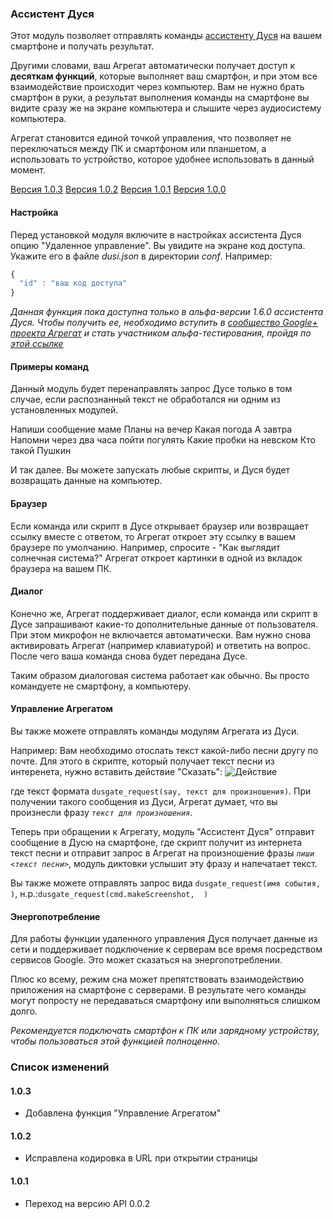 ### Ассистент Дуся
Этот модуль позволяет отправлять команды [ассистенту Дуся](http://dusi.mobi) на вашем смартфоне и получать результат.

Другими словами, ваш Агрегат автоматически получает доступ к **десяткам функций**, которые выполняет ваш смартфон, и при этом все взаимодействие происходит через компьютер. Вам не нужно брать смартфон в руки, а результат выполнения команды на смартфоне вы видите сразу же на экране компьютера и слышите через аудиосистему компьютера.

Агрегат становится единой точкой управления, что позволяет не переключаться между ПК и смартфоном или планшетом, а использовать то устройство, которое удобнее использовать в данный момент.

[Версия 1.0.3](https://bintray.com/artifact/download/uzyovoys/aggregate/com/aggregate/dusi/1.0.2/dusi-1.0.3.jar)
[Версия 1.0.2](https://bintray.com/artifact/download/uzyovoys/aggregate/com/aggregate/dusi/1.0.2/dusi-1.0.2.jar)
[Версия 1.0.1](https://bintray.com/artifact/download/uzyovoys/aggregate/com/aggregate/dusi/1.0.1/dusi-1.0.1.jar)
[Версия 1.0.0](https://bintray.com/artifact/download/uzyovoys/aggregate/com/aggregate/dusi/1.0.0/dusi-1.0.0.jar)

#### Настройка
Перед установкой модуля включите в настройках ассистента Дуся опцию "Удаленное управление". Вы увидите на экране код доступа.
Укажите его в файле _dusi.json_ в директории _conf_. Например:

```javascript
{
  "id" : "ваш код доступа"
}
```

_Данная функция пока доступна только в альфа-версии 1.6.0 ассистента Дуся. Чтобы получить ее, необходимо вступить в [сообщество Google+ проекта Агрегат](https://plus.google.com/communities/107842291040103298448) и стать участником альфа-тестирования, пройдя по [этой ссылке](https://play.google.com/apps/testing/com.dusiassistant)_

#### Примеры команд
Данный модуль будет перенаправлять запрос Дусе только в том случае, если распознанный текст не обработался ни одним из установленных модулей.

Напиши сообщение маме
Планы на вечер
Какая погода
А завтра
Напомни через два часа пойти погулять
Какие пробки на невском
Кто такой Пушкин

И так далее. Вы можете запускать любые скрипты, и Дуся будет возвращать данные на компьютер.

#### Браузер
Если команда или скрипт в Дусе открывает браузер или возвращает ссылку вместе с ответом, то Агрегат откроет эту ссылку в вашем браузере по умолчанию.
Например, спросите - "Как выглядит солнечная система?" Агрегат откроет картинки в одной из вкладок браузера на вашем ПК.

#### Диалог
Конечно же, Агрегат поддерживает диалог, если команда или скрипт в Дусе запрашивают какие-то дополнительные данные от пользователя.
При этом микрофон не включается автоматически. Вам нужно снова активировать Агрегат (например клавиатурой) и ответить на вопрос. После чего ваша команда снова будет передана Дусе.

Таким образом диалоговая система работает как обычно. Вы просто командуете не смартфону, а компьютеру.

#### Управление Агрегатом
Вы также можете отправлять команды модулям Агрегата из Дуси.

Например: Вам необходимо отослать текст какой-либо песни другу по почте. Для этого в скрипте, который 
получает текст песни из интеренета, нужно вставить действие "Сказать":
![Действие](https://bytebucket.org/snippets/AntonPopov1/5jLeR/raw/fd8079791282aeded72035c80956bd722834b45b/action_image.png)

где текст формата `dusgate_request(say, текст для произношения)`.
При получении такого сообщения из Дуси, Агрегат думает, что вы произнесли фразу _`текст для произношения`_. 

Теперь при обращении к Агрегату, модуль "Ассистент Дуся" отправит сообщение в Дусю на смартфоне, где скрипт
получит из интернета текст песни и отправит запрос в Агрегат на произношение фразы _`пиши <текст песни>`_, модуль
диктовки услышит эту фразу и напечатает текст.

Вы также можете отправлять запрос вида `dusgate_request(имя события,  )`, н.р.:`dusgate_request(cmd.makeScreenshot,  )`


#### Энергопотребление
Для работы функции удаленного управления Дуся получает данные из сети и поддерживает подключение к серверам все время посредством сервисов Google.
Это может сказаться на энергопотреблении.

Плюс ко всему, режим сна может препятствовать взаимодействию приложения на смартфоне с серверами. В результате чего команды могут попросту не передаваться смартфону или выполняться слишком долго.

_Рекомендуется подключать смартфон к ПК или зарядному устройству, чтобы пользоваться этой функцией полноценно._

### Список изменений
#### 1.0.3

- Добавлена функция "Управление Агрегатом"

#### 1.0.2

- Исправлена кодировка в URL при открытии страницы

#### 1.0.1

- Переход на версию API 0.0.2
